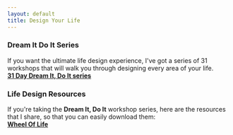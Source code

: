 ```yaml
---
layout: default
title: Design Your Life
---
```



### Dream It Do It Series
If you want the ultimate life design experience, I've got a series of 31 workshops that will walk you through designing every area of your life.<br />
[**31 Day Dream It, Do It series**](/designyourlife/dreamitdoit.html)

### Life Design Resources
If you're taking the <b>Dream It, Do It</b> workshop series, here are the resources that I share, so that you can easily download them:<br />
[**Wheel Of Life**](/printables/wheel-of-life.pdf)<br />

